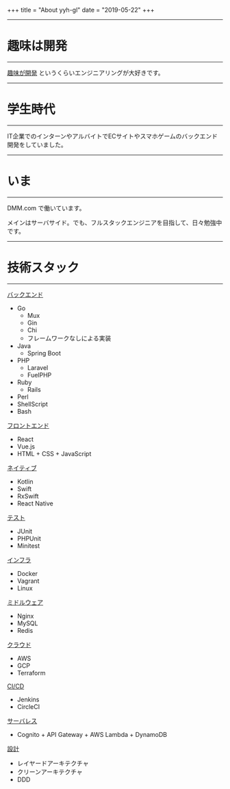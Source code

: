 +++
title = "About yyh-gl"
date = "2019-05-22"
+++

---
# 趣味は開発
---

<u>趣味が開発</u> というくらいエンジニアリングが大好きです。

---
# 学生時代
---

IT企業でのインターンやアルバイトでECサイトやスマホゲームのバックエンド開発をしていました。


---
# いま
---

DMM.com で働いています。

メインはサーバサイド。でも、フルスタックエンジニアを目指して、日々勉強中です。

---
# 技術スタック
---

<u>バックエンド</u>

- Go
  - Mux
  - Gin
  - Chi
  - フレームワークなしによる実装
- Java
  - Spring Boot
- PHP
  - Laravel
  - FuelPHP
- Ruby
  - Rails
- Perl
- ShellScript
- Bash
  
<u>フロントエンド</u>

- React 
- Vue.js
- HTML + CSS + JavaScript

<u>ネイティブ</u>

- Kotlin
- Swift
- RxSwift
- React Native

<u>テスト</u>

- JUnit
- PHPUnit
- Minitest

<u>インフラ</u>

- Docker
- Vagrant
- Linux

<u>ミドルウェア</u>

- Nginx
- MySQL
- Redis

<u>クラウド</u>

- AWS
- GCP
- Terraform

<u>CI/CD</u>

- Jenkins
- CircleCI

<u>サーバレス</u>

- Cognito + API Gateway + AWS Lambda + DynamoDB

<u>設計</u>

- レイヤードアーキテクチャ
- クリーンアーキテクチャ
- DDD
